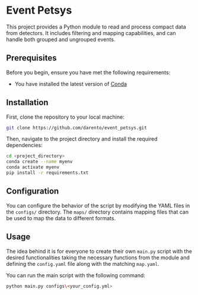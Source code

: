 # Event Petsys

This project provides a Python module to read and process compact data from detectors. It includes filtering and mapping capabilities, and can handle both grouped and ungrouped events.

## Prerequisites

Before you begin, ensure you have met the following requirements:

* You have installed the latest version of [Conda](https://docs.conda.io/projects/conda/en/latest/user-guide/install/)

## Installation

First, clone the repository to your local machine:

```bash
git clone https://github.com/darento/event_petsys.git
```
Then, navigate to the project directory and install the required dependencies:
```bash
cd <project_directory>
conda create --name myenv
conda activate myenv
pip install -r requirements.txt
```

## Configuration
You can configure the behavior of the script by modifying the YAML files in the `configs/` directory. The `maps/` directory contains mapping files that can be used to map the data to different formats.

## Usage 
The idea behind it is for everyone to create their own `main.py` script with the desired functionalities taking the necessary functions from the module and defining the `config.yaml` file along with the 
matching `map.yaml`. 

You can run the main script with the following command:
```bash
python main.py configs\<your_config.yml>
```
